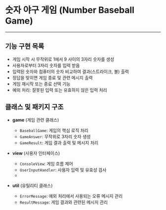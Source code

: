 # 숫자 야구 게임 (Number Baseball Game)

---

## 기능 구현 목록

- 게임 시작 시 무작위로 1에서 9 사이의 3자리 숫자를 생성
- 사용자로부터 3자리 숫자를 입력 받음
- 입력된 숫자와 컴퓨터의 숫자 비교하여 결과(스트라이크, 볼) 출력
- 정답을 맞히면 게임 종료 및 관련 메시지 출력
- 게임 재시작 또는 종료 선택 기능
- 예외 처리: 잘못된 입력 또는 유효하지 않은 입력 처리

## 클래스 및 패키지 구조

- **game** (게임 관련 클래스)
    - `BaseballGame`: 게임의 핵심 로직 처리
    - `GameAnswer`: 무작위로 3자리 숫자 생성
    - `GameResult`: 게임 결과 출력 및 메시지 처리

- **view** (사용자 인터페이스)
    - `ConsoleView`: 게임 흐름 제어
    - `UserInputHandler`: 사용자 입력 및 유효성 검사
    - 
- **util** (유틸리티 클래스)
    - `ErrorMessage`: 예외 처리에서 사용되는 오류 메시지 관리
    - `ResultMessage`: 게임 결과와 관련된 메시지 관리

